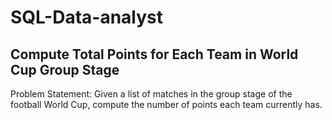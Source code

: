 # SQL-Data-analyst
Compute Total Points for Each Team in World Cup Group Stage
--------------------------------------------------------------------------------------------------------------------------
Problem Statement:
Given a list of matches in the group stage of the football World Cup, compute the number of points each team currently has.
